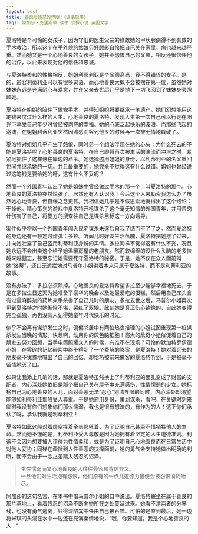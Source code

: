 ```yaml
---
layout: post
title: 善良与残忍的界限：《谋杀启事》
tags: 阿加莎・克里斯蒂 读书 侦探小说 英国文学
---
```

夏洛特是个可怜的女孩子，因为守旧的医生父亲的缘故她的甲状腺病得不到有效的手术救治，所以这个在乎外貌的姑娘只好顾影自怜把自己关在家里，病也越来越严重。然而她又是一个心地善良的女孩子，她并不怨恨自己的父亲，相反还很信任他的治疗，以此来表现对他的信任和忠诚。  

与夏洛特柔和的性格相反，姐姐利蒂利亚是个品德高尚，容不得错误的女子。是的，形容利蒂利亚可以有很多词语，而心地善良大概不会被摆在第一位，虽然她对妹妹永远是充满耐心与爱意，并在父亲去世后几乎是抛下一切飞回到了妹妹身旁照顾她。  

夏洛特在姐姐的陪伴下做完手术，并得知姐姐将要继承一笔遗产。她们幻想能用这笔钱来度过什么样的人生。心地善良的夏洛特，发现人生第一次自己可以行走在阳光下享受自己年少时曾经被剥夺的幸福。她的心底泛起快乐的波浪，而那些飞起的泡沫，在姐姐利蒂利亚突然因流感而客死他乡的时候再一次被无情地戳破了。  

夏洛特对姐姐几乎产生了怨恨，同时另一个想法浮现在她的心头：为什么死去的不能是夏洛特呢？心地善良的夏洛特，在自己即将再次被生活的湍流而冲垮之时，紧紧地抓住了这棵悬在岸边的芦苇。她选择盗用姐姐的身份，以利蒂利亚的名义重回世间并继承她的一切。并且最重要的，她完全不觉得这有什么过错。姐姐也曾经说过这笔钱是要给她的呀，这有什么不妥呢？  

然而一个外国青年认出了她是姐妹中曾经做过手术的那一个：叫夏洛特的那个。心地善良的夏洛特突然慌张了。居然还有人认识我！今后这个人来勒索我怎么办？虽然她心地善良，但自保之念更甚。我相信她几乎是不假思索地就得出了这个结论：干掉他。精心策划的游戏中夏洛特开枪谋杀了这个毫无知情的外国青年，并用苦肉计伤害了自己，将警方的搜查往自己是谋杀目标这一方向诱导。  

案件似乎将以一个外国青年闯入民宅谋杀未遂后自我了结而不了了之。然而夏洛特的身边还有一颗定时炸弹：多拉。听闻儿时好友生活落魄，夏洛特把她接了过来，并向她吐露了自己盗用利蒂利亚身份的实情。多拉同样不觉得这有什么不妥，况且她永远不会出卖这个给予她温暖房屋的老朋友。然而软绵绵的没什么头脑的老多拉越来越健忘，甚至忘记她需要死守夏洛特的秘密。于是，她不仅在众人面前叫她“洛蒂”，还口无遮拦地对马普尔小姐讲着本来只属于夏洛特，而不是利蒂利亚的故事。  

没有办法了．多拉必须除掉。心地善良的夏洛特希望多拉至少能够幸福地死去，于是在多拉生日这天为她准备了豪华的晚会以及她最爱吃的蛋糕，然后用自己床头含有过量麻醉剂的药片亲手杀害了自己儿时的朋友。多拉去世之后，马普尔小姐再次见到夏洛特之时她憔悴不堪，哭红了双眼。此刻她是真正伤心欲绝的，自此她变得完全孤独，再也没有人记得她童年时代快乐的时光。  

似乎不会再有谋杀发生之时，偏偏邻居中有两位热衷推理的小姐试图重现第一桩谋杀发生当晚的情形。快想啊，动用你的灰色脑细胞！高大的欣奇小姐催促着自己的朋友去努力回想，当手电筒照耀众人的时候，有谁不在现场？可怜的默加特罗伊德小姐，在零碎的记忆碎片中终于得到了一个费解的答案，是夏洛特！她对着远去的朋友毫不犹豫地喊出了自己的回忆，却恰巧被前来做客的夏洛特听到，于是被毫不留情地灭了口。  

如果让我添上几笔的话，那就是夏洛特虽然换上了利蒂利亚的面孔变成了财富的支配者，内心深处她依旧是那个把自己关在屋子中充满感伤，性情懦弱的少女。她标榜自己为心地善良的人儿，面对善恶无法“忍心”划清界限的同时，内心深处却渴望能够如利蒂利亚那般受人尊重。于是她盗用身份，策划谋杀，看吧，在关键时刻来临时我没有你们想象你们那么懦弱，我也是很有想法的，有作为的人！这下你们承认了吗，承认我就是利蒂利亚！  

夏洛特如此这般对着虚空挥着拳头怒吼着，为了证明自己甚至不惜牺牲他人的生命。然而她不懂的是，利蒂利亚受人尊敬是因为她拥有着坚定的人生道德准则。利蒂不会因为想要被人评价为性情柔和，或是为了证明自己心地善良而在日常生活中对他人妥协；同样在牵扯到人性善恶的抉择面前，她的勇气会支持她做出明确的判断，而不会由于一念之差踏入残忍的沼泽。  


> 生性懦弱而又心地善良的人往往最容易背信弃义。  
> 一旦他们对生活抱有怨恨，他们原有的一点儿道德力量便会被怨恨消耗殆尽。


阿加莎的这句名言，在本书中借马普尔小姐的口中说出。夏洛特蜷坐在属于善良的那片草地上，看着残忍的沼泽不断向她所在之处蔓延过来。她看不清两者的分界线，也没有勇气逃离，只得深陷其中任由自己被吞噬。可怕的是直到最后，她一边将米琪的头浸在水中一边还在充满柔情地说，“哦，你要知道，我是个心地善良的人...”
